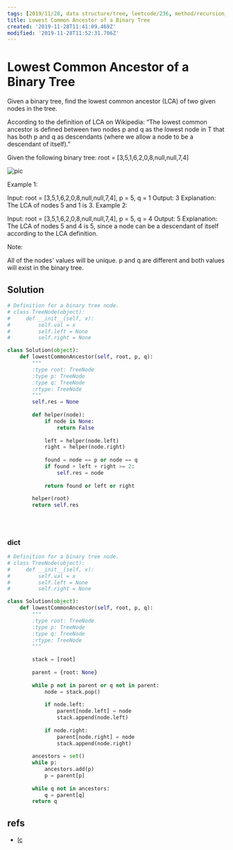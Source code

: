 ```yaml
---
tags: [2019/11/28, data structure/tree, leetcode/236, method/recursion, method/traversal/dfs]
title: Lowest Common Ancestor of a Binary Tree
created: '2019-11-28T11:41:09.469Z'
modified: '2019-11-28T11:52:31.706Z'
---
```


# Lowest Common Ancestor of a Binary Tree

Given a binary tree, find the lowest common ancestor (LCA) of two given nodes in the tree.

According to the definition of LCA on Wikipedia: “The lowest common ancestor is defined between two nodes p and q as the lowest node in T that has both p and q as descendants (where we allow a node to be a descendant of itself).”

Given the following binary tree:  root = [3,5,1,6,2,0,8,null,null,7,4]

![pic](https://assets.leetcode.com/uploads/2018/12/14/binarytree.png)
 

Example 1:

Input: root = [3,5,1,6,2,0,8,null,null,7,4], p = 5, q = 1
Output: 3
Explanation: The LCA of nodes 5 and 1 is 3.
Example 2:

Input: root = [3,5,1,6,2,0,8,null,null,7,4], p = 5, q = 4
Output: 5
Explanation: The LCA of nodes 5 and 4 is 5, since a node can be a descendant of itself according to the LCA definition.
 

Note:

All of the nodes' values will be unique.
p and q are different and both values will exist in the binary tree.

## Solution


```python
# Definition for a binary tree node.
# class TreeNode(object):
#     def __init__(self, x):
#         self.val = x
#         self.left = None
#         self.right = None

class Solution(object):
    def lowestCommonAncestor(self, root, p, q):
        """
        :type root: TreeNode
        :type p: TreeNode
        :type q: TreeNode
        :rtype: TreeNode
        """
        self.res = None
        
        def helper(node):
            if node is None:
                return False
            
            left = helper(node.left)
            right = helper(node.right)
            
            found = node == p or node == q
            if found + left + right >= 2:
                self.res = node
                
            return found or left or right
        
        helper(root)
        return self.res
            
            
            
```

### dict

```python
# Definition for a binary tree node.
# class TreeNode(object):
#     def __init__(self, x):
#         self.val = x
#         self.left = None
#         self.right = None

class Solution(object):
    def lowestCommonAncestor(self, root, p, q):
        """
        :type root: TreeNode
        :type p: TreeNode
        :type q: TreeNode
        :rtype: TreeNode
        """
        
        stack = [root]
        
        parent = {root: None}
        
        while p not in parent or q not in parent:
            node = stack.pop()
            
            if node.left:
                parent[node.left] = node
                stack.append(node.left)
            
            if node.right:
                parent[node.right] = node
                stack.append(node.right)
        
        ancestors = set()
        while p:
            ancestors.add(p)
            p = parent[p]
        
        while q not in ancestors:
            q = parent[q]
        return q
```

## refs

* [lc](https://leetcode.com/problems/lowest-common-ancestor-of-a-binary-tree/)

